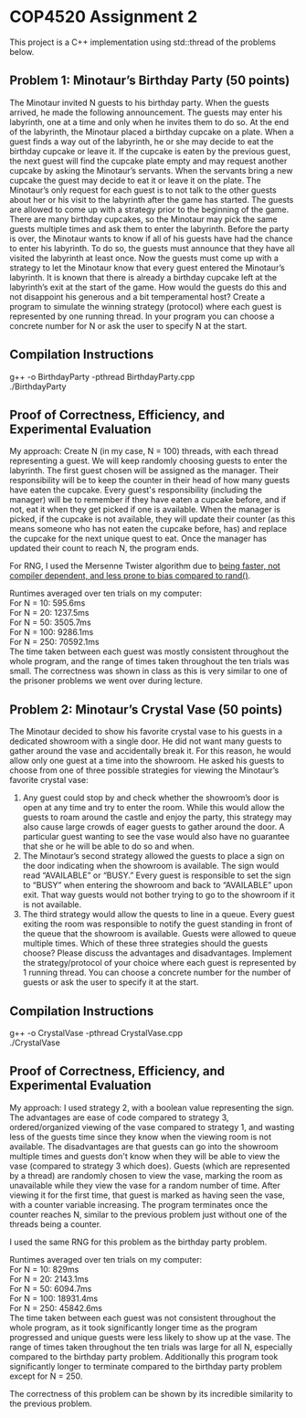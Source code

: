 # COP4520 Assignment 2
This project is a C++ implementation using std::thread of the problems below.

## Problem 1: Minotaur’s Birthday Party (50 points) 
The Minotaur invited N guests to his birthday party. When the guests arrived, he made 
the following announcement. 
The guests may enter his labyrinth, one at a time and only when he invites them to do 
so. At the end of the labyrinth, the Minotaur placed a birthday cupcake on a plate. When 
a guest finds a way out of the labyrinth, he or she may decide to eat the birthday 
cupcake or leave it. If the cupcake is eaten by the previous guest, the next guest will find 
the cupcake plate empty and may request another cupcake by asking the Minotaur’s 
servants. When the servants bring a new cupcake the guest may decide to eat it or leave 
it on the plate. 
The Minotaur’s only request for each guest is to not talk to the other guests about her or 
his visit to the labyrinth after the game has started. The guests are allowed to come up 
with a strategy prior to the beginning of the game. There are many birthday cupcakes, so 
the Minotaur may pick the same guests multiple times and ask them to enter the 
labyrinth. Before the party is over, the Minotaur wants to know if all of his guests have 
had the chance to enter his labyrinth. To do so, the guests must announce that they have 
all visited the labyrinth at least once. 
Now the guests must come up with a strategy to let the Minotaur know that every guest 
entered the Minotaur’s labyrinth. It is known that there is already a birthday cupcake left 
at the labyrinth’s exit at the start of the game. How would the guests do this and not 
disappoint his generous and a bit temperamental host? 
Create a program to simulate the winning strategy (protocol) where each guest is 
represented by one running thread. In your program you can choose a concrete number 
for N or ask the user to specify N at the start.

## Compilation Instructions
g++ -o BirthdayParty -pthread BirthdayParty.cpp
<br> ./BirthdayParty

## Proof of Correctness, Efficiency, and Experimental Evaluation
My approach:
Create N (in my case, N = 100) threads, with each thread representing a guest. 
We will keep randomly choosing guests to enter the labyrinth. The first guest chosen will be assigned as the manager. Their responsibility will be to keep the counter in their head of how many guests have eaten the cupcake. Every guest's responsibility (including the manager) will be to remember if they have eaten a cupcake before, and if not, eat it when they get picked if one is available. When the manager is picked, if the cupcake is not available, they will update their counter (as this means someone who has not eaten the cupcake before, has) and replace the cupcake for the next unique quest to eat. Once the manager has updated their count to reach N, the program ends.

For RNG, I used the Mersenne Twister algorithm due to [being faster, not compiler dependent, and less prone to bias compared to rand()](https://codeforces.com/blog/entry/61587?locale=en).

Runtimes averaged over ten trials on my computer:
<br> For N = 10: 595.6ms
<br> For N = 20: 1237.5ms
<br> For N = 50: 3505.7ms
<br> For N = 100: 9286.1ms
<br> For N = 250: 70592.1ms
<br> The time taken between each guest was mostly consistent throughout the whole program, and the range of times taken throughout the ten trials was small.
The correctness was shown in class as this is very similar to one of the prisoner problems we went over during lecture.

## Problem 2: Minotaur’s Crystal Vase (50 points) 
The Minotaur decided to show his favorite crystal vase to his guests in a dedicated 
showroom with a single door. He did not want many guests to gather around the vase 
and accidentally break it. For this reason, he would allow only one guest at a time into 
the showroom. He asked his guests to choose from one of three possible strategies for 
viewing the Minotaur’s favorite crystal vase: 
1) Any guest could stop by and check whether the showroom’s door is open at any time 
and try to enter the room. While this would allow the guests to roam around the castle 
and enjoy the party, this strategy may also cause large crowds of eager guests to gather 
around the door. A particular guest wanting to see the vase would also have no 
guarantee that she or he will be able to do so and when. 
2) The Minotaur’s second strategy allowed the guests to place a sign on the door 
indicating when the showroom is available. The sign would read “AVAILABLE” or 
“BUSY.” Every guest is responsible to set the sign to “BUSY” when entering the 
showroom and back to “AVAILABLE” upon exit. That way guests would not bother trying 
to go to the showroom if it is not available. 
3) The third strategy would allow the quests to line in a queue. Every guest exiting the 
room was responsible to notify the guest standing in front of the queue that the 
showroom is available. Guests were allowed to queue multiple times. 
Which of these three strategies should the guests choose? Please discuss the advantages 
and disadvantages. 
Implement the strategy/protocol of your choice where each guest is represented by 1 
running thread. You can choose a concrete number for the number of guests or ask the 
user to specify it at the start.

## Compilation Instructions
g++ -o CrystalVase -pthread CrystalVase.cpp
<br> ./CrystalVase

## Proof of Correctness, Efficiency, and Experimental Evaluation
My approach: I used strategy 2, with a boolean value representing the sign. The advantages are ease of code compared to strategy 3, ordered/organized viewing of the vase compared to strategy 1, and wasting less of the guests time since they know when the viewing room is not available. The disadvantages are that guests can go into the showroom multiple times and guests don't know when they will be able to view the vase (compared to strategy 3 which does). Guests (which are represented by a thread) are randomly chosen to view the vase, marking the room as unavailable while they view the vase for a random number of time. After viewing it for the first time, that guest is marked as having seen the vase, with a counter variable increasing. The program terminates once the counter reaches N, similar to the previous problem just without one of the threads being a counter.

I used the same RNG for this problem as the birthday party problem.

Runtimes averaged over ten trials on my computer:
<br> For N = 10: 829ms
<br> For N = 20: 2143.1ms
<br> For N = 50: 6094.7ms
<br> For N = 100: 18931.4ms
<br> For N = 250: 45842.6ms
<br> The time taken between each guest was not consistent throughout the whole program, as it took significantly longer time as the program progressed and unique guests were less likely to show up at the vase. The range of times taken throughout the ten trials was large for all N, especially compared to the birthday party problem. Additionally this program took significantly longer to terminate compared to the birthday party problem except for N = 250.

The correctness of this problem can be shown by its incredible similarity to the previous problem.
